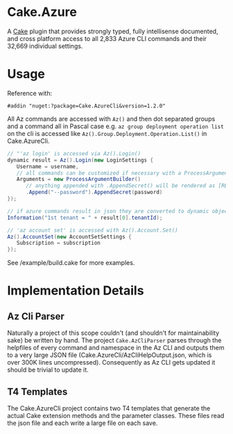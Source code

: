 # Cake.Azure
A [Cake](http://cakebuild.net) plugin that provides strongly typed, fully intellisense documented, and cross platform access
to all 2,833 Azure CLI commands and their 32,669 individual settings.

# Usage

Reference with:

`#addin "nuget:?package=Cake.AzureCli&version=1.2.0"`

All Az commands are accessed with `Az()` and then dot separated groups and a command all in Pascal case e.g. `az group deployment operation list` on the cli is accessed like  `Az().Group.Deployment.Operation.List()` in Cake.AzureCli.

```csharp
// "'az login' is accessed via Az().Login()
dynamic result = Az().Login(new LoginSettings {
   Username = username,
   // all commands can be customized if necessary with a ProcessArgumentBuilder
   Arguments = new ProcessArgumentBuilder()
      // anything appended with .AppendSecret() will be rendered as [REDACTED] if cake is run with `-verbosity=diagnostic`
      .Append("--password").AppendSecret(password)
});

// if azure commands result in json they are converted to dynamic objects
Information("1st tenant = " + result[0].tenantId);

// 'az account set' is accessed with Az().Account.Set()
Az().AccountSet(new AccountSetSettings {
   Subscription = subscription
});
```

See /example/build.cake for more examples.

# Implementation Details

## Az Cli Parser

Naturally a project of this scope couldn't (and shouldn't for maintainability sake) be written by hand.  The project `Cake.AzCliParser` parses through the helpfiles of every command and namespace in the Az CLI and outputs them to a very large JSON file (Cake.AzureCli/AzCliHelpOutput.json, which is over 300K lines uncompressed).
Consequently as Az CLI gets updated it should be trivial to update it.

## T4 Templates

The Cake.AzureCli project contains two T4 templates that generate the actual Cake extension methods and the parameter classes.  These files read the json file and each write a large file on each save.

